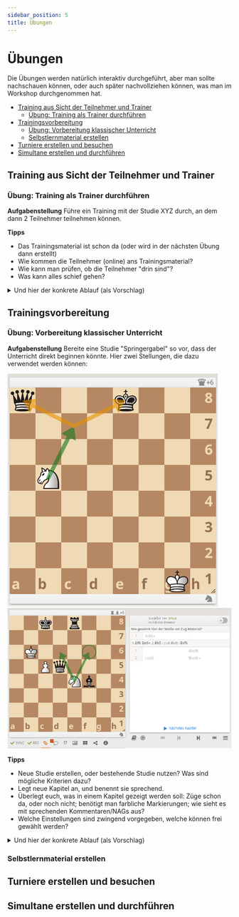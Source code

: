 ```yaml
---
sidebar_position: 5
title: Übungen
---
```

# Übungen

Die Übungen werden natürlich interaktiv durchgeführt, aber man sollte nachschauen können, oder auch später nachvollziehen können, was man im Workshop durchgenommen hat.

* [Training aus Sicht der Teilnehmer und Trainer](#training-aus-sicht-der-teilnehmer-und-trainer)
  * [Übung: Training als Trainer durchführen](#übung-training-als-trainer-durchführen)
* [Trainingsvorbereitung](#trainingsvorbereitung)
  * [Übung: Vorbereitung klassischer Unterricht](#übung-vorbereitung-klassischer-unterricht)
  * [Selbstlernmaterial erstellen](#selbstlernmaterial-erstellen)
* [Turniere erstellen und besuchen](#turniere-erstellen-und-besuchen)
* [Simultane erstellen und durchführen](#simultane-erstellen-und-durchführen)

## Training aus Sicht der Teilnehmer und Trainer

### Übung: Training als Trainer durchführen

**Aufgabenstellung** Führe ein Training mit der Studie XYZ durch, an dem dann 2 Teilnehmer teilnehmen können.

**Tipps** 
* Das Trainingsmaterial ist schon da (oder wird in der nächsten Übung dann erstellt)
* Wie kommen die Teilnehmer (online) ans Trainingsmaterial?
* Wie kann man prüfen, ob die Teilnehmer "drin sind"?
* Was kann alles schief gehen?

<details>
  <summary>Und hier der konkrete Ablauf (als Vorschlag)</summary>
  
  <h3>Lösung Training durchführen</h3>
  <ol>
    <li>Zuerst muss man die Studie haben als URL: entweder die Studie selbst, oder das Kapitel: Lernen > Studien > Meine Studien > Studie anwählen ==> URL im Browser; Kapitel: Kapitel auswählen > Teilen und Exportieren > URL des aktuellen Kapitels.</li>
    <li>Einfügen der URL in den Textkanal, den man für das Training verwenden möchte.</li>
    <li>Den Teilnehmern auch sagen, dass die URL nun verfügbar ist.</li>
    <li>Sobald die Teilnehmer auf die URL klicken, landen sie in der Studie / dem Kapitel.</li>
    <li>Man sieht die konkreten Teilnehmer, die dabei sind.</li>
    <li>Zur Sicherheit machen wir gerne noch einen Check, ob auch die Verbindung funktioniert: Pfeile malen, einen Zug ausführen und zurücknehmen, die Schüler sagen dann, was gerade passiert.</li>
  </ol>

Es kann dazu kommen, dass die Teilnehmer selbst aktiv in der Studie sind, und dann plötzlich nicht mehr synchron sind. Dann taucht in roter Knopf auf, den kann man drücken, und ist wieder "in sync".
</details>

## Trainingsvorbereitung

### Übung: Vorbereitung klassischer Unterricht

**Aufgabenstellung** Bereite eine Studie "Springergabel" so vor, dass der Unterricht direkt beginnen könnte. Hier zwei Stellungen, die dazu verwendet werden können:

![Stellung 1 Springergabel](./bilder/springergabel1.png) ![Stellung 2 Springergabel](./bilder/springergabel2.png)

**Tipps** 
* Neue Studie erstellen, oder bestehende Studie nutzen? Was sind mögliche Kriterien dazu?
* Legt neue Kapitel an, und benennt sie sprechend.
* Überlegt euch, was in einem Kapitel gezeigt werden soll: Züge schon da, oder noch nicht; benötigt man farbliche Markierungen; wie sieht es mit sprechenden Kommentaren/NAGs aus?
* Welche Einstellungen sind zwingend vorgegeben, welche können frei gewählt werden?

<details>
  <summary>Und hier der konkrete Ablauf (als Vorschlag)</summary>
  
  <h3>Lösung Vorbereitung klassischer Unterricht</h3>
  <ol>
    <li>Wenn die Studie schon da ist: fertig; sonst neue Studie anlegen: Sichtbarkeit == ungelistet, Computer-Analyse == Mitwirkende, Sync aktivieren == ja</li>
    <li>Neues Kapitel erstellen, dazu den Tab "Editor" verwenden, die Stellung nachmalen. Wichtig: wer ist am Zug, aus welcher Perspektive darstellen, Analysemodus?</li>
    <li>Mit der Startstellung nun die Züge und Varianten entwickeln.</li>
    <li>Diese Vorgehensweise bei jedem Kapitel wiederholen.</li>
    <li>Am Ende nochmal überprüfen, ob die Einstellungen richtig sind: Studie selbst (Hamburger-Menu); Kapitel: Analysemodus, erster Zug.</li>
    <li>Am Ende die URL der Studie kopieren, oder die URL des Kapitels (Startpunkt für [Training für Trainer](#übung-training-als-trainer-durchführen)).</li>
  </ol>

Am Besten am Ende die Studie kurz antesten, damit man sieht, ob es funktioniert.
</details>

### Selbstlernmaterial erstellen

## Turniere erstellen und besuchen

## Simultane erstellen und durchführen